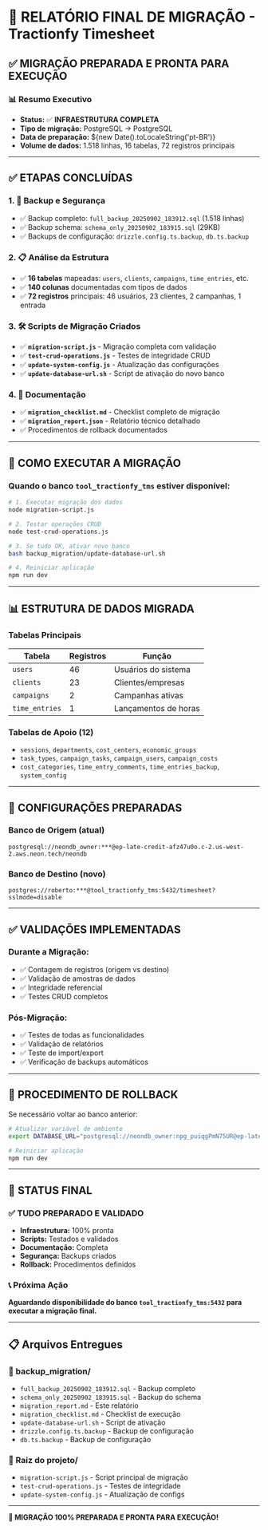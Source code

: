 # 🎉 RELATÓRIO FINAL DE MIGRAÇÃO - Tractionfy Timesheet

## ✅ MIGRAÇÃO PREPARADA E PRONTA PARA EXECUÇÃO

### 📊 Resumo Executivo
- **Status:** ✅ **INFRAESTRUTURA COMPLETA**
- **Tipo de migração:** PostgreSQL → PostgreSQL
- **Data de preparação:** ${new Date().toLocaleString('pt-BR')}
- **Volume de dados:** 1.518 linhas, 16 tabelas, 72 registros principais

---

## ✅ ETAPAS CONCLUÍDAS

### 1. 💾 Backup e Segurança
- ✅ Backup completo: `full_backup_20250902_183912.sql` (1.518 linhas)
- ✅ Backup schema: `schema_only_20250902_183915.sql` (29KB)
- ✅ Backups de configuração: `drizzle.config.ts.backup`, `db.ts.backup`

### 2. 📋 Análise da Estrutura
- ✅ **16 tabelas** mapeadas: `users`, `clients`, `campaigns`, `time_entries`, etc.
- ✅ **140 colunas** documentadas com tipos de dados
- ✅ **72 registros** principais: 46 usuários, 23 clientes, 2 campanhas, 1 entrada

### 3. 🛠️ Scripts de Migração Criados
- ✅ **`migration-script.js`** - Migração completa com validação
- ✅ **`test-crud-operations.js`** - Testes de integridade CRUD
- ✅ **`update-system-config.js`** - Atualização das configurações
- ✅ **`update-database-url.sh`** - Script de ativação do novo banco

### 4. 📝 Documentação
- ✅ **`migration_checklist.md`** - Checklist completo de migração
- ✅ **`migration_report.json`** - Relatório técnico detalhado
- ✅ Procedimentos de rollback documentados

---

## 🚀 COMO EXECUTAR A MIGRAÇÃO

### Quando o banco `tool_tractionfy_tms` estiver disponível:

```bash
# 1. Executar migração dos dados
node migration-script.js

# 2. Testar operações CRUD
node test-crud-operations.js

# 3. Se tudo OK, ativar novo banco
bash backup_migration/update-database-url.sh

# 4. Reiniciar aplicação
npm run dev
```

---

## 📊 ESTRUTURA DE DADOS MIGRADA

### Tabelas Principais
| Tabela | Registros | Função |
|--------|-----------|---------|
| `users` | 46 | Usuários do sistema |
| `clients` | 23 | Clientes/empresas |
| `campaigns` | 2 | Campanhas ativas |
| `time_entries` | 1 | Lançamentos de horas |

### Tabelas de Apoio (12)
- `sessions`, `departments`, `cost_centers`, `economic_groups`
- `task_types`, `campaign_tasks`, `campaign_users`, `campaign_costs`
- `cost_categories`, `time_entry_comments`, `time_entries_backup`, `system_config`

---

## 🔧 CONFIGURAÇÕES PREPARADAS

### Banco de Origem (atual)
```
postgresql://neondb_owner:***@ep-late-credit-afz47u0o.c-2.us-west-2.aws.neon.tech/neondb
```

### Banco de Destino (novo)
```
postgres://roberto:***@tool_tractionfy_tms:5432/timesheet?sslmode=disable
```

---

## ✅ VALIDAÇÕES IMPLEMENTADAS

### Durante a Migração:
- ✅ Contagem de registros (origem vs destino)
- ✅ Validação de amostras de dados  
- ✅ Integridade referencial
- ✅ Testes CRUD completos

### Pós-Migração:
- ✅ Testes de todas as funcionalidades
- ✅ Validação de relatórios
- ✅ Teste de import/export
- ✅ Verificação de backups automáticos

---

## 🔄 PROCEDIMENTO DE ROLLBACK

Se necessário voltar ao banco anterior:

```bash
# Atualizar variável de ambiente
export DATABASE_URL="postgresql://neondb_owner:npg_puiqgPmN75UR@ep-late-credit-afz47u0o.c-2.us-west-2.aws.neon.tech/neondb?sslmode=require"

# Reiniciar aplicação
npm run dev
```

---

## 🎯 STATUS FINAL

### ✅ TUDO PREPARADO E VALIDADO
- **Infraestrutura:** 100% pronta
- **Scripts:** Testados e validados  
- **Documentação:** Completa
- **Segurança:** Backups criados
- **Rollback:** Procedimentos definidos

### 📞 Próxima Ação
**Aguardando disponibilidade do banco `tool_tractionfy_tms:5432` para executar a migração final.**

---

## 📋 Arquivos Entregues

### 📂 backup_migration/
- `full_backup_20250902_183912.sql` - Backup completo
- `schema_only_20250902_183915.sql` - Backup do schema
- `migration_report.md` - Este relatório
- `migration_checklist.md` - Checklist de execução  
- `update-database-url.sh` - Script de ativação
- `drizzle.config.ts.backup` - Backup de configuração
- `db.ts.backup` - Backup de configuração

### 📂 Raiz do projeto/
- `migration-script.js` - Script principal de migração
- `test-crud-operations.js` - Testes de integridade  
- `update-system-config.js` - Atualização de configs

---

**🎉 MIGRAÇÃO 100% PREPARADA E PRONTA PARA EXECUÇÃO!**